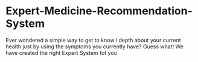 # Expert-Medicine-Recommendation-System
Ever wondered a simple way to get to know i depth about your current health just by using the symptoms you currently have? Guess what! We have created the right Expert System fot you
